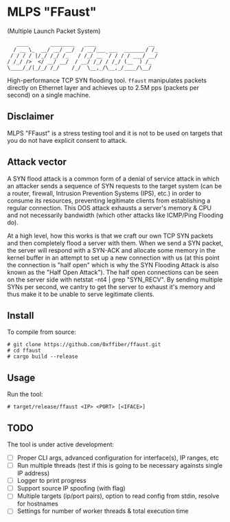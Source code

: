 # MLPS "FFaust"

(Multiple Launch Packet System)

```
   ____       ________   ____                 __ 
  / __ \_  __/ __/ __/  / __/___ ___  _______/ /_
 / / / / |/_/ /_/ /_   / /_/ __ `/ / / / ___/ __/
/ /_/ />  </ __/ __/  / __/ /_/ / /_/ (__  ) /_  
\____/_/|_/_/ /_/    /_/  \__,_/\__,_/____/\__/  
```

High-performance TCP SYN flooding tool. `ffaust` manipulates packets directly on Ethernet layer and achieves up to 2.5M pps (packets per second) on a single machine.

## Disclaimer

MLPS "FFaust" is a stress testing tool and it is not to be used on targets that you do not have explicit consent to attack.

## Attack vector

A SYN flood attack is a common form of a denial of service attack in which an attacker sends a sequence of SYN requests to the target system (can be a router, firewall, Intrusion Prevention Systems (IPS), etc.) in order to consume its resources, preventing legitimate clients from establishing a regular connection. This DOS attack exhausts a server's memory & CPU and not necessarily bandwidth (which other attacks like ICMP/Ping Flooding do).

At a high level, how this works is that we craft our own TCP SYN packets and then completely flood a server with them. When we send a SYN packet, the server will respond with a SYN-ACK and allocate some memory in the kernel buffer in an attempt to set up a new connection with us (at this point the connection is "half open" which is why the SYN Flooding Attack is also known as the "Half Open Attack"). The half open connections can be seen on the server side with netstat -nt4 | grep "SYN_RECV". By sending multiple SYNs per second, we cantry to get the server to exhaust it's memory and thus make it to be unable to serve legitimate clients.

## Install

To compile from source:

```shell
# git clone https://github.com/0xffiber/ffaust.git
# cd ffaust
# cargo build --release
```

## Usage

Run the tool:

```shell
# target/release/ffaust <IP> <PORT> [<IFACE>]
```

## TODO

The tool is under active development:

- [ ] Proper CLI args, advanced configuration for interface(s), IP ranges, etc
- [ ] Run multiple threads (test if this is going to be necessary againsts single IP address)
- [ ] Logger to print progress
- [ ] Support source IP spoofing (with flag)
- [ ] Multiple targets (ip/port pairs), option to read config from stdin, resolve for hostnames
- [ ] Settings for number of worker threads & total execution time
